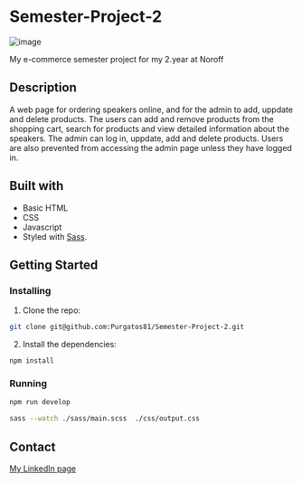 # Semester-Project-2

![image](https://imgur.com/rInIevv)

My e-commerce semester project for my 2.year at Noroff

## Description
A web page for ordering speakers online, and for the admin to add, uppdate and delete products. 
The users can add and remove products from the shopping cart, 
search for products and view detailed information about the speakers.
The admin can log in, uppdate, add and delete products. Users are also prevented from accessing the admin page
unless they have logged in.

## Built with
 - Basic HTML
 -  CSS
 -  Javascript
 -  Styled with [Sass](https://sass-lang.com/).

## Getting Started

### Installing

1. Clone the repo:

```bash
git clone git@github.com:Purgatos81/Semester-Project-2.git
```

2. Install the dependencies:

```
npm install
```

### Running

```bash
npm run develop
```

```bash
sass --watch ./sass/main.scss  ./css/output.css
```

## Contact

[My LinkedIn page](https://www.linkedin.com/in/john-h%C3%B8ykoll-christiansen-4583821b5/)
